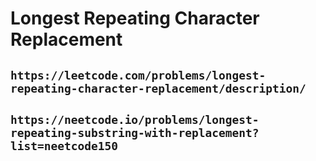 # Longest Repeating Character Replacement

## `https://leetcode.com/problems/longest-repeating-character-replacement/description/`

## `https://neetcode.io/problems/longest-repeating-substring-with-replacement?list=neetcode150`
